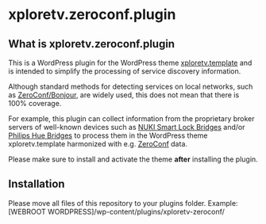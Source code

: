 # xploretv.zeroconf.plugin
<h2>What is xploretv.zeroconf.plugin</h2>

This is a WordPress plugin for the WordPress theme <a href="https://github.com/xploretv2go/xploretv.template">xploretv.template</a> and is intended to simplify the processing of service discovery information. 

Although standard methods for detecting services on local networks, such as  <a href="https://letmegooglethat.com/?q=ZeroConf%2FBonjour">ZeroConf/Bonjour</a>, are widely used, this does not mean that there is 100% coverage.   

For example, this plugin can collect information from the proprietary broker servers of well-known devices such as [NUKI Smart Lock Bridges](https://api.nuki.io/discover/bridges) and/or [Philips Hue Bridges](https://discovery.meethue.com/) to process them in the WordPress theme xploretv.template harmonized with e.g. [ZeroConf](https://github.com/xploretv2go/zeroconf.api.service) data.

Please make sure to install and activate the theme <strong>after</strong> installing the plugin.

<h2>Installation</h2>
Please move all files of this repository to your plugins folder. Example: [WEBROOT WORDPRESS]/wp-content/plugins/xploretv-zeroconf/
